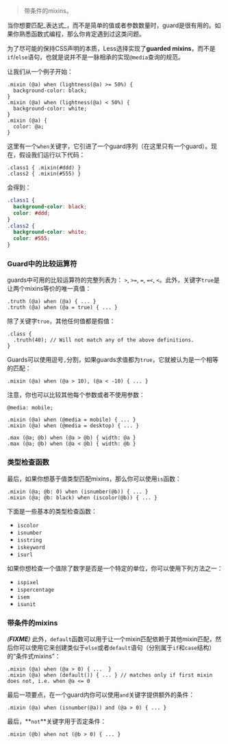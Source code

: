 > 带条件的mixins。

当你想要匹配_表达式_，而不是简单的值或者参数数量时，guard是很有用的。如果你熟悉函数式编程，那么你肯定遇到过这类问题。

为了尽可能的保持CSS声明的本质，Less选择实现了**guarded mixins**，而不是`if`/`else`语句，也就是说并不是一脉相承的实现`@media`查询的规范。

让我们从一个例子开始：

```less
.mixin (@a) when (lightness(@a) >= 50%) {
  background-color: black;
}
.mixin (@a) when (lightness(@a) < 50%) {
  background-color: white;
}
.mixin (@a) {
  color: @a;
}
```

这里有一个`when`关键字，它引进了一个guard序列（在这里只有一个guard）。现在，假设我们运行以下代码：

```less
.class1 { .mixin(#ddd) }
.class2 { .mixin(#555) }
```

会得到：

```css
.class1 {
  background-color: black;
  color: #ddd;
}
.class2 {
  background-color: white;
  color: #555;
}
```

### Guard中的比较运算符

guards中可用的比较运算符的完整列表为： `>`, `>=`, `=`, `=<`, `<`。此外，关键字`true`是让两个mixins等价的唯一真值：

```less
.truth (@a) when (@a) { ... }
.truth (@a) when (@a = true) { ... }
```

除了关键字`true`，其他任何值都是假值：

```less
.class {
  .truth(40); // Will not match any of the above definitions.
}
```
Guards可以使用逗号`,`分割，如果guards求值都为`true`，它就被认为是一个相等的匹配：

```less
.mixin (@a) when (@a > 10), (@a < -10) { ... }
```

注意，你也可以比较其他每个参数或者不使用参数：

```less
@media: mobile;

.mixin (@a) when (@media = mobile) { ... }
.mixin (@a) when (@media = desktop) { ... }

.max (@a; @b) when (@a > @b) { width: @a }
.max (@a; @b) when (@a < @b) { width: @b }
```

### 类型检查函数

最后，如果你想基于值类型匹配mixins，那么你可以使用`is`函数：

```less
.mixin (@a; @b: 0) when (isnumber(@b)) { ... }
.mixin (@a; @b: black) when (iscolor(@b)) { ... }
```

下面是一些基本的类型检查函数：

* `iscolor`
* `isnumber`
* `isstring`
* `iskeyword`
* `isurl`

如果你想检查一个值除了数字是否是一个特定的单位，你可以使用下列方法之一：

* `ispixel`
* `ispercentage`
* `isem`
* `isunit`

### 带条件的mixins

_(**FIXME**)_ 此外，`default`函数可以用于让一个mixin匹配依赖于其他mixin匹配，然后你可以使用它来创建类似于`else`或者`default`语句（分别属于`if`和`case`结构）的“条件式mixins”：

```less
.mixin (@a) when (@a > 0) { ...  }
.mixin (@a) when (default()) { ... } // matches only if first mixin does not, i.e. when @a <= 0
```
最后一项要点，在一个guard内你可以使用`and`关键字提供额外的条件：

```less
.mixin (@a) when (isnumber(@a)) and (@a > 0) { ... }
```

最后，**`not`**关键字用于否定条件：

```less
.mixin (@b) when not (@b > 0) { ... }
```